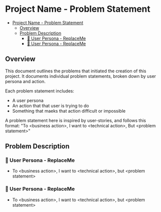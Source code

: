 # Project Name - Problem Statement

- [Project Name - Problem Statement](#project-name---problem-statement)
  - [Overview](#overview)
  - [Problem Description](#problem-description)
    - [👤 User Persona - ReplaceMe](#-user-persona---replaceme)
    - [👤 User Persona - ReplaceMe](#-user-persona---replaceme-1)


## Overview
This document outlines the problems that initiated the creation of this project. 
It documents individual problem statements, broken down by user persona and action.


Each problem statement includes: 
- A user persona
- An action that that user is trying to do
- Something that maeks that action difficult or impossible

A problem statement here is inspired by user-stories, and follows this format: "To \<business action>, I want to \<technical action>, But \<problem statement>"


## Problem Description

### 👤 User Persona - ReplaceMe
- To \<business action>, I want to \<technical action>, but \<problem statement>

### 👤 User Persona - ReplaceMe
- To \<business action>, I want to \<technical action>, but \<problem statement>
